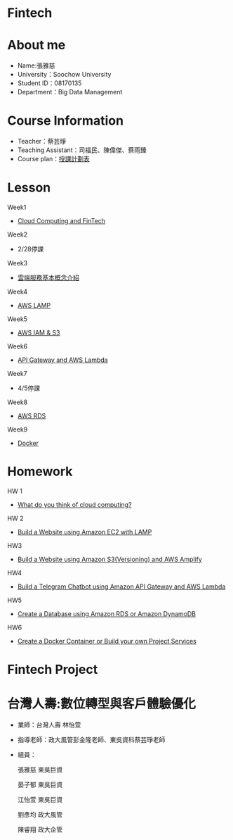 # Fintech
# About me
* Name:張雅慈
* University：Soochow University
* Student ID：08170135
* Department：Big Data Management

# Course Information
* Teacher：蔡芸琤 
* Teaching Assistant：司福民、陳偉傑、蔡雨臻
* Course plan：[授課計劃表](http://doc.sys.scu.edu.tw/teachplanHtml/1092/1092BDM21301.html)

# Lesson

Week1
* [Cloud Computing and FinTech](https://docs.google.com/presentation/d/e/2PACX-1vQQ4-146uvQCZn9VjZKTZM2P_svSrkrzvVN2dlKmXVK3IlqYWTTmBfaG1unOBZ65gOuVyac4c__RIj2/pub?start=false&loop=false&delayms=3000&fbclid=IwAR3B47fq5aXUh_oa6KUf2rF3MyEMeNgh7AU6a_uF2i1gYdL40TOSx06EHtM&slide=id.gbde736d55e_0_107)

Week2
* 2/28停課

Week3
* [雲端服務基本概念介紹](https://drive.google.com/file/d/1UYbm03ehUAsKlICvyp1P4I0PZ_g8vlCv/view)

Week4
* [AWS LAMP](https://drive.google.com/file/d/1ysolgVFlpZTMhIPXL7sbdnSzjG5XUicN/view)

Week5
* [AWS IAM & S3](https://drive.google.com/file/d/1zTAF-32yebhsIAqjfyM30cjMKl9lvbf-/view)

Week6
* [API Gateway and AWS Lambda](https://drive.google.com/file/d/1-AsnJmAldi_-gPnxdQcyBifScMmR_IBk/view)

Week7
* 4/5停課

Week8
* [AWS RDS](https://drive.google.com/file/d/1-Tt21ovueEePMO75VcPnuZADbrIcL4jH/view)

Week9
* [Docker](https://www.notion.so/Docker-5cc2ffdbebd44dc1ab46ab1dfc31ebeb)

# Homework
HW 1
* [What do you think of cloud computing?](https://github.com/zyaci/Fintech/tree/main/HW1)

HW 2
* [Build a Website using Amazon EC2 with LAMP](https://youtu.be/KUzMuf6NqfM)

HW3
* [Build a Website using Amazon S3(Versioning) and AWS Amplify](https://youtu.be/g8PVSPg7LTE)

HW4
* [Build a Telegram Chatbot using Amazon API Gateway and AWS Lambda](https://youtu.be/vqxqQuF-IvA)

HW5
* [Create a Database using Amazon RDS or Amazon DynamoDB](https://youtu.be/JhK4Vv5_1dU)

HW6
* [Create a Docker Container or Build your own Project Services](https://youtu.be/gyrwtfTQ2CE)

# Fintech Project
# 台灣人壽:數位轉型與客戶體驗優化

* 業師：台灣人壽 林怡萱
* 指導老師：政大風管彭金隆老師、東吳資科蔡芸琤老師
* 組員：

    張雅慈 東吳巨資

    晏子郁 東吳巨資

    江怡萱 東吳巨資

    劉彥均 政大風管

    陳睿翔 政大企管

